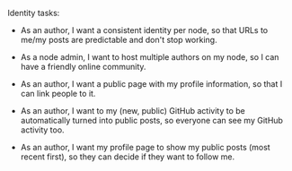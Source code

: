 Identity tasks: 

- As an author, I want a consistent identity per node, so that URLs to me/my posts are predictable and don't stop working.

- As a node admin, I want to host multiple authors on my node, so I can have a friendly online community.

- As an author, I want a public page with my profile information, so that I can link people to it.

- As an author, I want to my (new, public) GitHub activity to be automatically turned into public posts, so everyone can see my GitHub activity too.

- As an author, I want my profile page to show my public posts (most recent first), so they can decide if they want to follow me.
